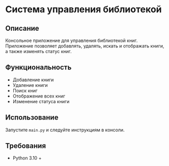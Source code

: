 # Система управления библиотекой

## Описание
Консольное приложение для управления библиотекой книг. Приложение позволяет добавлять, удалять, искать и отображать книги, а также изменять статус книг.

## Функциональность
- Добавление книги
- Удаление книги
- Поиск книг
- Отображение всех книг
- Изменение статуса книги

## Использование
Запустите `main.py` и следуйте инструкциям в консоли.

## Требования
- Python 3.10 +
